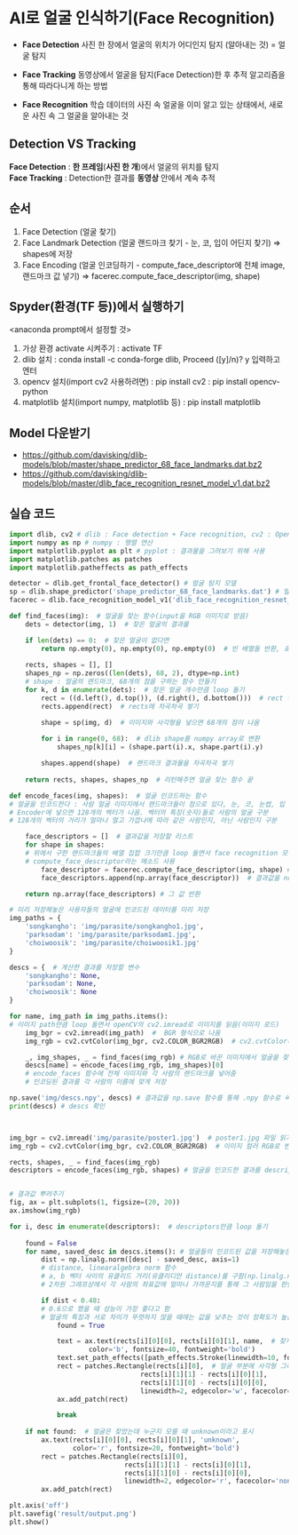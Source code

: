 
# AI로 얼굴 인식하기(Face Recognition)

* **Face Detection**
사진 한 장에서 얼굴의 위치가 어디인지 탐지 (알아내는 것)  = 얼굴 탐지

* **Face Tracking**
동영상에서 얼굴을 탐지(Face Detection)한 후 추적 알고리즘을 통해 따라다니게 하는 방법

* **Face Recognition**
학습 데이터의 사진 속 얼굴을 이미 알고 있는 상태에서, 새로운 사진 속 그 얼굴을 알아내는 것

Detection VS Tracking
---
**Face Detection** : **한 프레임**(**사진 한 개**)에서 얼굴의 위치를 탐지  
**Face Tracking** : Detection한 결과를 **동영상** 안에서 계속 추적

## 순서
1. Face Detection (얼굴 찾기)
2. Face Landmark Detection (얼굴 랜드마크 찾기 - 눈, 코, 입이 어딘지 찾기) 
    => shapes에 저장
3. Face Encoding (얼굴 인코딩하기 - compute_face_descriptor에 전체 image, 랜드마크 값 넣기) 
    => facerec.compute_face_descriptor(img, shape)

## Spyder(환경(TF 등))에서 실행하기
<anaconda prompt에서 설정할 것>
1. 가상 환경 activate 시켜주기 : activate TF
2. dlib 설치 : conda install -c conda-forge dlib, Proceed ([y]/n)? y 입력하고 엔터
3. opencv 설치(import cv2 사용하려면) : pip install cv2 : pip install opencv-python
4. matplotlib 설치(import numpy, matplotlib 등) : pip install matplotlib

## Model 다운받기
* https://github.com/davisking/dlib-models/blob/master/shape_predictor_68_face_landmarks.dat.bz2
* https://github.com/davisking/dlib-models/blob/master/dlib_face_recognition_resnet_model_v1.dat.bz2


## 실습 코드
``` python
import dlib, cv2 # dlib : Face detection + Face recognition, cv2 : OpenCV : 이미지 작업
import numpy as np # numpy : 행렬 연산
import matplotlib.pyplot as plt # pyplot : 결과물을 그려보기 위해 사용
import matplotlib.patches as patches
import matplotlib.patheffects as path_effects

detector = dlib.get_frontal_face_detector() # 얼굴 탐지 모델
sp = dlib.shape_predictor('shape_predictor_68_face_landmarks.dat') # 얼굴 랜드마크 탐지 모델
facerec = dlib.face_recognition_model_v1('dlib_face_recognition_resnet_model_v1.dat') # 얼굴 인식 모델

def find_faces(img):  # 얼굴을 찾는 함수(input을 RGB 이미지로 받음)
    dets = detector(img, 1)  # 찾은 얼굴의 결과물

    if len(dets) == 0:  # 찾은 얼굴이 없다면
        return np.empty(0), np.empty(0), np.empty(0)  # 빈 배열들 반환, 로직 끝
    
    rects, shapes = [], []
    shapes_np = np.zeros((len(dets), 68, 2), dtype=np.int)  
    # shape : 얼굴의 랜드마크, 68개의 점을 구하는 함수 만들기
    for k, d in enumerate(dets):  # 찾은 얼굴 개수만큼 loop 돌기
        rect = ((d.left(), d.top()), (d.right(), d.bottom()))  # rect 변수에 얼굴(사각형 박스)의 왼쪽, 위, 오른쪽, 아래 좌표 넣기
        rects.append(rect)  # rects에 차곡차곡 쌓기

        shape = sp(img, d)  # 이미지와 사각형을 넣으면 68개의 점이 나옴
        
        for i in range(0, 68):  # dlib shape를 numpy array로 변환
            shapes_np[k][i] = (shape.part(i).x, shape.part(i).y)

        shapes.append(shape)  # 랜드마크 결과물을 차곡차곡 쌓기
        
    return rects, shapes, shapes_np  # 리턴해주면 얼굴 찾는 함수 끝

def encode_faces(img, shapes):  # 얼굴 인코드하는 함수
# 얼굴을 인코드한다 : 사람 얼굴 이미지에서 랜드마크들이 점으로 있다, 눈, 코, 눈썹, 입 턱 등등의 랜드마크 정보를
# Encoder에 넣으면 128개의 벡터가 나옴. 벡터의 특징(숫자)들로 사람의 얼굴 구분
# 128개의 벡터의 거리가 얼마나 멀고 가깝냐에 따라 같은 사람인지, 아닌 사람인지 구분

    face_descriptors = []  # 결과값을 저장할 리스트
    for shape in shapes:  
    # 위에서 구한 랜드마크들의 배열 집합 크기만큼 loop 돌면서 face recognition 모델 돌림
    # compute_face_descriptor라는 메소드 사용
        face_descriptor = facerec.compute_face_descriptor(img, shape) # 이미지와 랜드마크 사용
        face_descriptors.append(np.array(face_descriptor))  # 결과값을 numpyarray로 바꿔서 차곡차곡 쌓기

    return np.array(face_descriptors) # 그 값 반환

# 미리 저장해놓은 사용자들의 얼굴에 인코드된 데이터를 미리 저장 
img_paths = {
    'songkangho': 'img/parasite/songkangho1.jpg',
    'parksodam': 'img/parasite/parksodam1.jpg',
    'choiwoosik': 'img/parasite/choiwoosik1.jpg'
}

descs = {  # 계산한 결과를 저장할 변수
    'songkangho': None,
    'parksodam': None,
    'choiwoosik': None
}

for name, img_path in img_paths.items():  
# 이미지 path만큼 loop 돌면서 openCV의 cv2.imread로 이미지를 읽음(이미지 로드)
    img_bgr = cv2.imread(img_path)  #  BGR 형식으로 나옴
    img_rgb = cv2.cvtColor(img_bgr, cv2.COLOR_BGR2RGB)  # cv2.cvtColor() : 컬러 체계를 바꿈 => BGR을 RGB로 바꿈

    _, img_shapes, _ = find_faces(img_rgb) # RGB로 바꾼 이미지에서 얼굴을 찾아서 shape들을 받아옴(랜드마크)
    descs[name] = encode_faces(img_rgb, img_shapes)[0] 
    # encode_faces 함수에 전체 이미지와 각 사람의 랜드마크를 넣어줌
    # 인코딩된 결과를 각 사람의 이름에 맞게 저장

np.save('img/descs.npy', descs) # 결과값을 np.save 함수를 통해 .npy 함수로 써줌
print(descs) # descs 확인



img_bgr = cv2.imread('img/parasite/poster1.jpg')  # poster1.jpg 파일 읽기 
img_rgb = cv2.cvtColor(img_bgr, cv2.COLOR_BGR2RGB)  # 이미지 컬러 RGB로 변환

rects, shapes, _ = find_faces(img_rgb)
descriptors = encode_faces(img_rgb, shapes) # 얼굴을 인코드한 결과를 descriptors로 받아옴


# 결과값 뿌려주기
fig, ax = plt.subplots(1, figsize=(20, 20))
ax.imshow(img_rgb)

for i, desc in enumerate(descriptors):  # descriptors만큼 loop 돌기
    
    found = False
    for name, saved_desc in descs.items(): # 얼굴들의 인코드된 값을 저장해놓은 descs
        dist = np.linalg.norm([desc] - saved_desc, axis=1)
        # distance, linearalgebra norm 함수
        # a, b 벡터 사이의 유클리드 거리(유클리디안 distance)를 구함(np.linalg.norm(a-b))
        # 2차원 그래프상에서 각 사람의 좌표값에 얼마나 가까운지를 통해 그 사람임을 판단

        if dist < 0.48:  
        # 0.6으로 했을 때 성능이 가장 좋다고 함
        # 얼굴의 특징과 서로 차이가 뚜렷하지 않을 때에는 값을 낮추는 것이 정확도가 높음을 확인
            found = True

            text = ax.text(rects[i][0][0], rects[i][0][1], name,  # 찾게 되면 그 사람의 name을 쓰기
                    color='b', fontsize=40, fontweight='bold')
            text.set_path_effects([path_effects.Stroke(linewidth=10, foreground='white'), path_effects.Normal()])
            rect = patches.Rectangle(rects[i][0],  # 얼굴 부분에 사각형 그리기
                                 rects[i][1][1] - rects[i][0][1],
                                 rects[i][1][0] - rects[i][0][0],
                                 linewidth=2, edgecolor='w', facecolor='none')
            ax.add_patch(rect)

            break
    
    if not found:  # 얼굴은 찾았는데 누군지 모를 때 unknown이라고 표시
        ax.text(rects[i][0][0], rects[i][0][1], 'unknown',
                color='r', fontsize=20, fontweight='bold')
        rect = patches.Rectangle(rects[i][0],
                             rects[i][1][1] - rects[i][0][1],
                             rects[i][1][0] - rects[i][0][0],
                             linewidth=2, edgecolor='r', facecolor='none')
        ax.add_patch(rect)

plt.axis('off')
plt.savefig('result/output.png')
plt.show()

```

